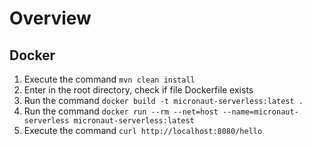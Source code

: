 # Overview

## Docker

1. Execute the command `mvn clean install`
2. Enter in the root directory, check if file Dockerfile exists
3. Run the command `docker build -t micronaut-serverless:latest .`
4. Run the command `docker run --rm --net=host --name=micronaut-serverless micronaut-serverless:latest`
5. Execute the command `curl http://localhost:8080/hello`